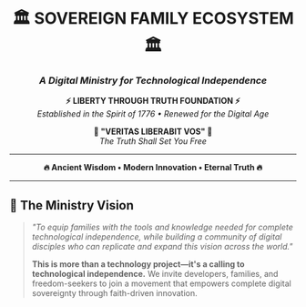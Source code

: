 <div align="center">

# 🏛️ SOVEREIGN FAMILY ECOSYSTEM 🏛️

### _A Digital Ministry for Technological Independence_

**⚡ LIBERTY THROUGH TRUTH FOUNDATION ⚡**  
_Established in the Spirit of 1776 • Renewed for the Digital Age_

**🗽 "VERITAS LIBERABIT VOS" 🗽**  
_The Truth Shall Set You Free_

---

**🔥 Ancient Wisdom • Modern Innovation • Eternal Truth 🔥**

---

</div>

## 🌟 The Ministry Vision

> _"To equip families with the tools and knowledge needed for complete technological independence, while building a community of digital disciples who can replicate and expand this vision across the world."_
>
> **This is more than a technology project—it's a calling to technological independence.** We invite developers, families, and freedom-seekers to join a movement that empowers complete digital sovereignty through faith-driven innovation.
